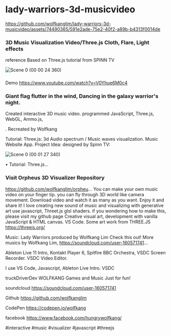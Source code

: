 # lady-warriors-3d-musicvideo

https://github.com/wolfkanglim/lady-warriors-3d-musicvideo/assets/74490365/591e2ade-75e2-40f2-a89b-b4313f0014de



### 3D Music Visualization Video/Three.js Cloth, Flare, Light effects
reference 
Based on 
Three.js tutorial from SPINN TV 





![Scene 0 (00 00 24 360)](https://github.com/wolfkanglim/lady-warriors-3d-musicvideo/assets/74490365/6a235d7d-34b9-4a10-98b6-f3b76d025a3c)



### 
Demo https://www.youtube.com/watch?v=V0Yhue6M0c4
### Giant flag flutter in the wind, Dancing in the galaxy warrior's night. 
Created interactive 3D music video. programmed JavaScript, Three.js, WebGL, Ammo.js, 

.
 Recreated by Wolfkang 
 
Tutorial: Three.js: 3d Audio spectrum / Music waves visualization. Music Website App. Project Idea: designed by Spinn TV: 
  
![Scene 0 (00 01 27 340)](https://github.com/wolfkanglim/lady-warriors-3d-musicvideo/assets/74490365/52349114-8ea7-4a52-ac82-69c2a54b44f6)

 • Tutorial: Three.js...  

### Visit Orpheus 3D Visualizer Repository 
https://github.com/wolfkanglim/orpheu...
You can make your own music video on your finger tip. you can fly through 3D world like camera movement. Download video and watch it as many as you want. Enjoy it and share it!
I love creating new sound of music and visualizing with generative art use javascript, Threet.js glsl shaders.
 if you wondering how to make this, please visit my github page
Creative visual art, development with vanilla JavaScript & HTML canvas. VS Code.
Some art work from THREE.JS https://threejs.org/

Music: 
Lady Warriors produced by Wolfkang Lim
Check this out! More musics by Wolfkang Lim,
https://soundcloud.com/user-160571741...

 
Ableton Live 11 Intro, Kontakt Player 6, Spitfire BBC Orchestra, VSDC Screen Recorder. VSDC Video Editor. 

 I use VS Code, Javascript, Ableton Live Intro. VSDC 


truckDriverDev
WOLFKANG  Games and Music Just for fun!

soundcloud  https://soundcloud.com/user-160571741


Github  https://github.com/wolfkanglim


CodePen  https://codepen.io/wolfkang


facebook  https://www.facebook.com/hungrywolfkang/


#interactive #music #visualizer #javascript #threejs
